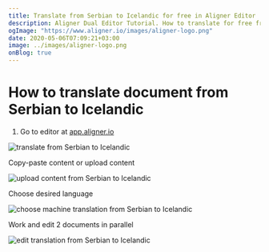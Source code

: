 ```yaml
---
title: Translate from Serbian to Icelandic for free in Aligner Editor
description: Aligner Dual Editor Tutorial. How to translate for free from Serbian to Icelandic. Aligner is multilingual document management platform. 
ogImage: "https://www.aligner.io/images/aligner-logo.png"
date: 2020-05-06T07:09:21+03:00
image: ../images/aligner-logo.png
onBlog: true
---
```


# How to translate document from Serbian to Icelandic

1. Go to editor at [app.aligner.io](https://app.aligner.io "Aligner App web page")

![translate from Serbian to Icelandic](../aligner-blank-editor.png "translate from Serbian to Icelandic")

Copy-paste content or upload content

![upload content from Serbian to Icelandic](../aligner-uploaded-document.png "upload content from Serbian to Icelandic")

Choose desired language

![choose machine translation from Serbian to Icelandic](../aligner-language-dropdown.png "choose machine translation from Serbian to Icelandic")

Work and edit 2 documents in parallel

![edit translation from Serbian to Icelandic](../aligner-double-sitded-editor.png "edit translation from Serbian to Icelandic")

